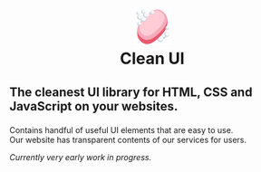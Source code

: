# <p align="center"><img src="./assets/images/logo.png" height="64px" /> <br> Clean UI</p>
## <p>The cleanest UI library for HTML, CSS and JavaScript on your websites.</p>

Contains handful of useful UI elements that are easy to use. <br>
Our website has transparent contents of our services for users. <br>

_Currently very early work in progress._
